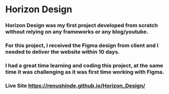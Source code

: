 # Horizon Design
### Horizon Design was my first project developed from scratch without relying on any frameworks or any blog/youtube.
### For this project, I received the Figma design from client and I needed to deliver the website within 10 days.
### I had a great time learning and coding this project, at the same time it was challenging as it was first time working with Figma.
### Live Site https://renushinde.github.io/Horizon_Design/
